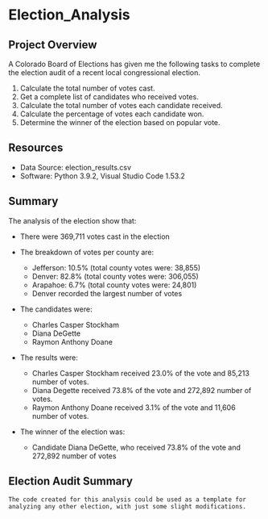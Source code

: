 # Election_Analysis

## Project Overview
A Colorado Board of Elections has given me the following tasks to complete the election audit of a recent local congressional election.

1. Calculate the total number of votes cast.
2. Get a complete list of candidates who received votes.
3. Calculate the total number of votes each candidate received.
4. Calculate the percentage of votes each candidate won.
5. Determine the winner of the election based on popular vote.

## Resources
- Data Source: election_results.csv
- Software: Python 3.9.2, Visual Studio Code 1.53.2

## Summary
The analysis of the election show that:
- There were 369,711 votes cast in the election
- The breakdown of votes per county are:
    - Jefferson: 10.5% (total county votes were: 38,855)
    - Denver: 82.8% (total county votes were: 306,055)
    - Arapahoe: 6.7% (total county votes were: 24,801)
    - Denver recorded the largest number of votes

- The candidates were:
    - Charles Casper Stockham
    - Diana DeGette
    - Raymon Anthony Doane

- The results were:
    - Charles Casper Stockham received 23.0% of the vote and 85,213 number of votes.
    - Diana Degette received 73.8% of the vote and 272,892 number of votes.
    - Raymon Anthony Doane received 3.1% of the vote and 11,606 number of votes.

- The winner of the election was:
    - Candidate Diana DeGette, who received 73.8% of the vote and 272,892 number of votes

## Election Audit Summary
    The code created for this analysis could be used as a template for analyzing any other election, with just some slight modifications.  
